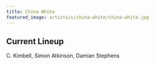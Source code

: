 ```yaml
---
title: China White
featured_image: artists/c/china-white/china-white.jpg
---
```

## Current Lineup

C. Kimbell, Simon Atkinson, Damian Stephens

